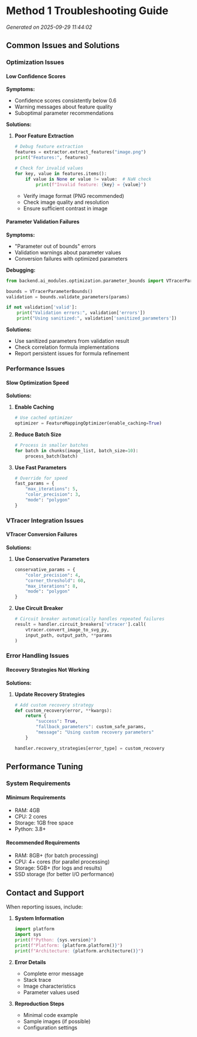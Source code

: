 # Method 1 Troubleshooting Guide

*Generated on 2025-09-29 11:44:02*

## Common Issues and Solutions

### Optimization Issues

#### Low Confidence Scores

**Symptoms:**
- Confidence scores consistently below 0.6
- Warning messages about feature quality
- Suboptimal parameter recommendations

**Solutions:**

1. **Poor Feature Extraction**
   ```python
   # Debug feature extraction
   features = extractor.extract_features("image.png")
   print("Features:", features)

   # Check for invalid values
   for key, value in features.items():
       if value is None or value != value:  # NaN check
           print(f"Invalid feature: {key} = {value}")
   ```

   - Verify image format (PNG recommended)
   - Check image quality and resolution
   - Ensure sufficient contrast in image

#### Parameter Validation Failures

**Symptoms:**
- "Parameter out of bounds" errors
- Validation warnings about parameter values
- Conversion failures with optimized parameters

**Debugging:**
```python
from backend.ai_modules.optimization.parameter_bounds import VTracerParameterBounds

bounds = VTracerParameterBounds()
validation = bounds.validate_parameters(params)

if not validation['valid']:
    print("Validation errors:", validation['errors'])
    print("Using sanitized:", validation['sanitized_parameters'])
```

**Solutions:**
- Use sanitized parameters from validation result
- Check correlation formula implementations
- Report persistent issues for formula refinement

### Performance Issues

#### Slow Optimization Speed

**Solutions:**

1. **Enable Caching**
   ```python
   # Use cached optimizer
   optimizer = FeatureMappingOptimizer(enable_caching=True)
   ```

2. **Reduce Batch Size**
   ```python
   # Process in smaller batches
   for batch in chunks(image_list, batch_size=10):
       process_batch(batch)
   ```

3. **Use Fast Parameters**
   ```python
   # Override for speed
   fast_params = {
       "max_iterations": 5,
       "color_precision": 3,
       "mode": "polygon"
   }
   ```

### VTracer Integration Issues

#### VTracer Conversion Failures

**Solutions:**

1. **Use Conservative Parameters**
   ```python
   conservative_params = {
       "color_precision": 4,
       "corner_threshold": 60,
       "max_iterations": 8,
       "mode": "polygon"
   }
   ```

2. **Use Circuit Breaker**
   ```python
   # Circuit breaker automatically handles repeated failures
   result = handler.circuit_breakers['vtracer'].call(
       vtracer.convert_image_to_svg_py,
       input_path, output_path, **params
   )
   ```

### Error Handling Issues

#### Recovery Strategies Not Working

**Solutions:**

1. **Update Recovery Strategies**
   ```python
   # Add custom recovery strategy
   def custom_recovery(error, **kwargs):
       return {
           "success": True,
           "fallback_parameters": custom_safe_params,
           "message": "Using custom recovery parameters"
       }

   handler.recovery_strategies[error_type] = custom_recovery
   ```

## Performance Tuning

### System Requirements

#### Minimum Requirements
- RAM: 4GB
- CPU: 2 cores
- Storage: 1GB free space
- Python: 3.8+

#### Recommended Requirements
- RAM: 8GB+ (for batch processing)
- CPU: 4+ cores (for parallel processing)
- Storage: 5GB+ (for logs and results)
- SSD storage (for better I/O performance)

## Contact and Support

When reporting issues, include:

1. **System Information**
   ```python
   import platform
   import sys
   print(f"Python: {sys.version}")
   print(f"Platform: {platform.platform()}")
   print(f"Architecture: {platform.architecture()}")
   ```

2. **Error Details**
   - Complete error message
   - Stack trace
   - Image characteristics
   - Parameter values used

3. **Reproduction Steps**
   - Minimal code example
   - Sample images (if possible)
   - Configuration settings
